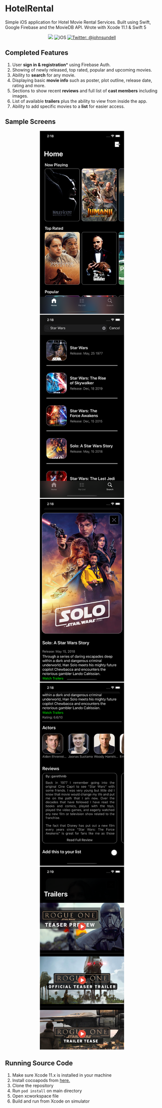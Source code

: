 # HotelRental

Simple iOS application for Hotel Movie Rental Services. Built using Swift, Google Firebase and the MovieDB API. Wrote with Xcode 11.1 & Swift 5 

<p align="center">
    <img src="https://img.shields.io/badge/Swift-5-orange.svg" />
     <img src="https://img.shields.io/badge/platforms-iOS-brightgreen.svg?style=flat" alt="iOS" />
    <a href="https://twitter.com/johnsundell">
        <img src="https://img.shields.io/badge/Tested on-iOS 13.x-blue.svg?style=flat" alt="Twitter: @johnsundell" />
    </a>
</p>

## Completed Features 

1. User **sign in & registration*** using Firebase Auth.
1. Showing of newly released, top rated, popular and upcoming movies. 
1. Ability to **search** for any movie. 
1. Displaying basic **movie info** such as poster, plot outline, release date, rating and more. 
1. Sections to show recent **reviews** and full list of **cast members** including images. 
1. List of available **trailers** plus the ability to view from inside the app.
1. Ability to add specific movies to a **list** for easier access. 

## Sample Screens 

<p align="center">
    <img src="Screens/home-screen.png" width=276 />
    <img src="Screens/search-screen.png" width=276 />
    <img src="Screens/details-1.png" width=276 />
    <img src="Screens/details-2.png" width=276 />
    <img src="Screens/trailers-screen.png" width=276 />
</p>


## Running Source Code  

1. Make sure Xcode 11.x is installed in your machine 
1. Install cocoapods from [here.](https://cocoapods.org/)
1. Clone the repository 
1. Run `pod install` on main directory
1. Open xcworkspace file 
1. Build and run from Xcode on simulator

